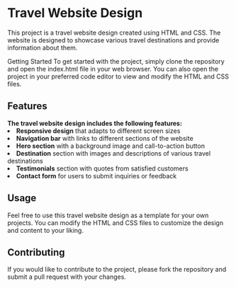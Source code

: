 <h1>Travel Website Design</h1>
This project is a travel website design created using HTML and CSS. The website is designed to showcase various travel destinations and provide information about them.

Getting Started
To get started with the project, simply clone the repository and open the index.html file in your web browser. You can also open the project in your preferred code editor to view and modify the HTML and CSS files.
<h2>Features</h2>
<b>The travel website design includes the following features:</b>
<li><b>Responsive design</b> that adapts to different screen sizes</li>
<li><b>Navigation bar</b> with links to different sections of the website</li>
<li><b>Hero section</b> with a background image and call-to-action button</li>
<li><b>Destination</b> section with images and descriptions of various travel destinations</li>
<li><b>Testimonials</b> section with quotes from satisfied customers</li>
<li><b>Contact form</b> for users to submit inquiries or feedback</li>
  

<h2>Usage</h2>
Feel free to use this travel website design as a template for your own projects. You can modify the HTML and CSS files to customize the design and content to your liking.
<h2>Contributing</h2>
If you would like to contribute to the project, please fork the repository and submit a pull request with your changes.

